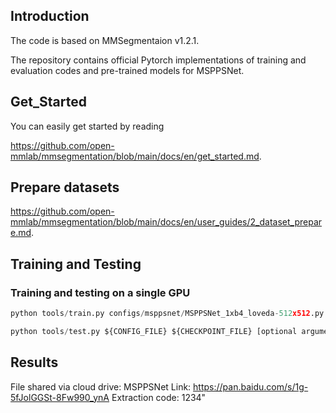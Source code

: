 ## Introduction
The code is based on MMSegmentaion v1.2.1. <br>

The repository contains official Pytorch implementations of training and evaluation codes and pre-trained models for MSPPSNet.

## Get_Started
You can easily get started by reading <br>

https://github.com/open-mmlab/mmsegmentation/blob/main/docs/en/get_started.md.

## Prepare datasets
https://github.com/open-mmlab/mmsegmentation/blob/main/docs/en/user_guides/2_dataset_prepare.md.
## Training and Testing
### Training and testing on a single GPU
~~~python
python tools/train.py configs/msppsnet/MSPPSNet_1xb4_loveda-512x512.py
~~~

```python
python tools/test.py ${CONFIG_FILE} ${CHECKPOINT_FILE} [optional arguments]
```

## Results

File shared via cloud drive: MSPPSNet
Link: https://pan.baidu.com/s/1g-5fJolGGSt-8Fw990_ynA
Extraction code: 1234"
